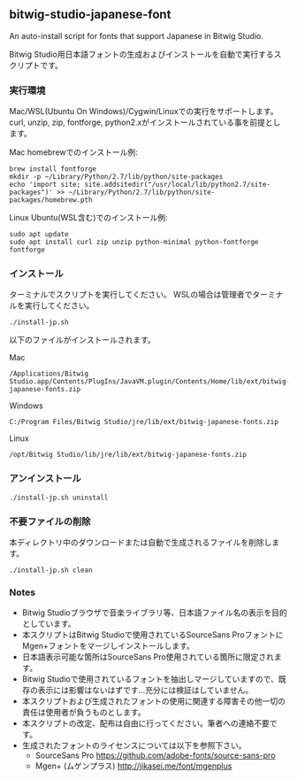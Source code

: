 ## bitwig-studio-japanese-font
An auto-install script for fonts that support Japanese in Bitwig Studio.

Bitwig Studio用日本語フォントの生成およびインストールを自動で実行するスクリプトです。

### 実行環境

Mac/WSL(Ubuntu On Windows)/Cygwin/Linuxでの実行をサポートします。
curl, unzip, zip, fontforge, python2.xがインストールされている事を前提とします。

Mac homebrewでのインストール例:
```
brew install fontforge
mkdir -p ~/Library/Python/2.7/lib/python/site-packages
echo 'import site; site.addsitedir("/usr/local/lib/python2.7/site-packages")' >> ~/Library/Python/2.7/lib/python/site-packages/homebrew.pth
```

Linux Ubuntu(WSL含む)でのインストール例:
```
sudo apt update
sudo apt install curl zip unzip python-minimal python-fontforge fontforge
```

### インストール
ターミナルでスクリプトを実行してください。
WSLの場合は管理者でターミナルを実行してください。

```
./install-jp.sh
```
以下のファイルがインストールされます。

Mac
```
/Applications/Bitwig Studio.app/Contents/PlugIns/JavaVM.plugin/Contents/Home/lib/ext/bitwig-japanese-fonts.zip
```

Windows
```
C:/Program Files/Bitwig Studio/jre/lib/ext/bitwig-japanese-fonts.zip
```

Linux
```
/opt/Bitwig Studio/lib/jre/lib/ext/bitwig-japanese-fonts.zip
```

### アンインストール
```
./install-jp.sh uninstall
```

### 不要ファイルの削除
本ディレクトリ中のダウンロードまたは自動で生成されるファイルを削除します。
```
./install-jp.sh clean
```

### Notes
 - Bitwig Studioブラウザで音楽ライブラリ等、日本語ファイル名の表示を目的としています。
 - 本スクリプトはBitwig Studioで使用されているSourceSans ProフォントにMgen+フォントをマージしインストールします。
 - 日本語表示可能な箇所はSourceSans Pro使用されている箇所に限定されます。
 - Bitwig Studioで使用されているフォントを抽出しマージしていますので、既存の表示には影響はないはずです...充分には検証はしていません。
 - 本スクリプトおよび生成されたフォントの使用に関連する障害その他一切の責任は使用者が負うものとします。
 - 本スクリプトの改定、配布は自由に行ってください。筆者への連絡不要です。
 - 生成されたフォントのライセンスについては以下を参照下さい。
   - SourceSans Pro https://github.com/adobe-fonts/source-sans-pro
   - Mgen+ (ムゲンプラス) http://jikasei.me/font/mgenplus
